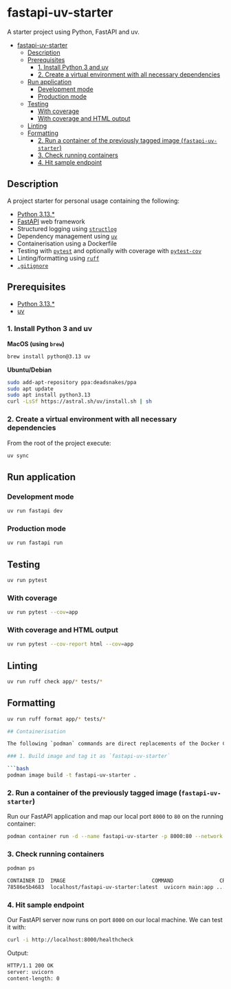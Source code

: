 # fastapi-uv-starter

A starter project using Python, FastAPI and uv.

<!-- TOC -->

- [fastapi-uv-starter](#fastapi-uv-starter)
  - [Description](#description)
  - [Prerequisites](#prerequisites)
    - [1. Install Python 3 and uv](#1-install-python-3-and-uv)
    - [2. Create a virtual environment with all necessary dependencies](#2-create-a-virtual-environment-with-all-necessary-dependencies)
  - [Run application](#run-application)
    - [Development mode](#development-mode)
    - [Production mode](#production-mode)
  - [Testing](#testing)
    - [With coverage](#with-coverage)
    - [With coverage and HTML output](#with-coverage-and-html-output)
  - [Linting](#linting)
  - [Formatting](#formatting)
    - [2. Run a container of the previously tagged image (`fastapi-uv-starter`)](#2-run-a-container-of-the-previously-tagged-image-fastapi-uv-starter)
    - [3. Check running containers](#3-check-running-containers)
    - [4. Hit sample endpoint](#4-hit-sample-endpoint)

<!-- TOC -->

## Description

A project starter for personal usage containing the following:

- [Python 3.13.\*](https://www.python.org/)
- [FastAPI](https://fastapi.tiangolo.com/) web framework
- Structured logging using [`structlog`](https://www.structlog.org/)
- Dependency management using [`uv`](https://docs.astral.sh/uv/)
- Containerisation using a Dockerfile
- Testing with [`pytest`](https://docs.pytest.org/) and optionally with coverage
  with [`pytest-cov`](https://pytest-cov.readthedocs.io/)
- Linting/formatting using [`ruff`](https://beta.ruff.rs/docs/)
- [`.gitignore`](https://github.com/github/gitignore/blob/main/Python.gitignore)

## Prerequisites

- [Python 3.13.\*](https://www.python.org/downloads/)
- [uv](https://docs.astral.sh/uv/)

### 1. Install Python 3 and uv

**MacOS (using `brew`)**

```bash
brew install python@3.13 uv
```

**Ubuntu/Debian**

```bash
sudo add-apt-repository ppa:deadsnakes/ppa
sudo apt update
sudo apt install python3.13
curl -LsSf https://astral.sh/uv/install.sh | sh
```

### 2. Create a virtual environment with all necessary dependencies

From the root of the project execute:

```bash
uv sync
```

## Run application

### Development mode

```bash
uv run fastapi dev
```

### Production mode

```bash
uv run fastapi run
```

## Testing

```bash
uv run pytest
```

### With coverage

```bash
uv run pytest --cov=app
```

### With coverage and HTML output

```bash
uv run pytest --cov-report html --cov=app
```

## Linting

```bash
uv run ruff check app/* tests/*
```

## Formatting

````bash
uv run ruff format app/* tests/*

## Containerisation

The following `podman` commands are direct replacements of the Docker CLI. You can see that their syntax is identical:

### 1. Build image and tag it as `fastapi-uv-starter`

```bash
podman image build -t fastapi-uv-starter .
````

### 2. Run a container of the previously tagged image (`fastapi-uv-starter`)

Run our FastAPI application and map our local port `8000` to `80` on the running container:

```bash
podman container run -d --name fastapi-uv-starter -p 8000:80 --network bridge fastapi-uv-starter
```

### 3. Check running containers

```bash
podman ps
```

```bash
CONTAINER ID  IMAGE                            COMMAND               CREATED         STATUS             PORTS                 NAMES
78586e5b4683  localhost/fastapi-uv-starter:latest  uvicorn main:app ...  13 minutes ago  Up 5 minutes ago  0.0.0.0:8000->80/tcp  nifty_roentgen
```

### 4. Hit sample endpoint

Our FastAPI server now runs on port `8000` on our local machine. We can test it with:

```bash
curl -i http://localhost:8000/healthcheck
```

Output:

```bash
HTTP/1.1 200 OK
server: uvicorn
content-length: 0
```
